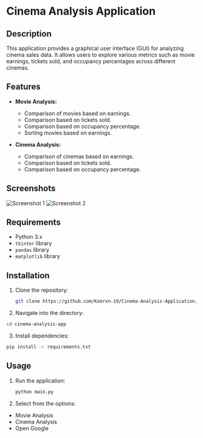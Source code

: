 # Cinema Analysis Application

## Description
This application provides a graphical user interface (GUI) for analyzing cinema sales data. It allows users to explore various metrics such as movie earnings, tickets sold, and occupancy percentages across different cinemas.

## Features
- **Movie Analysis:**
  - Comparison of movies based on earnings.
  - Comparison based on tickets sold.
  - Comparison based on occupancy percentage.
  - Sorting movies based on earnings.

- **Cinema Analysis:**
  - Comparison of cinemas based on earnings.
  - Comparison based on tickets sold.
  - Comparison based on occupancy percentage.

## Screenshots
![Screenshot 1](/screenshots/screenshot1.png)
![Screenshot 2](/screenshots/screenshot2.png)

## Requirements
- Python 3.x
- `tkinter` library
- `pandas` library
- `matplotlib` library

## Installation
1. Clone the repository:
   ```bash
   git clone https://github.com/Kxmrxn-19/Cinema-Analysis-Application.git
   ```
2. Navigate into the directory:
  ```bash
cd cinema-analysis-app
  ```
3. Install dependencies:
  ```bash
pip install -r requirements.txt
  ```

## Usage
1. Run the application:
   ```bash
   python main.py
   ```
2. Select from the options:
  - Movie Analysis
  - Cinema Analysis
  - Open Google
